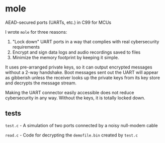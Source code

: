 # mole
AEAD-secured ports (UARTs, etc.) in C99 for MCUs

I wrote `mole` for three reasons:

1. "Lock down" UART ports in a way that complies with real cybersecurity requirements
2. Encrypt and sign data logs and audio recordings saved to files
3. Minimize the memory footprint by keeping it simple.

It uses pre-arranged private keys, so it can output encrypted messages without a 2-way handshake. Boot messages sent out the UART will appear as gibberish unless the receiver looks up the private keys from its key store and decrypts the message stream.

Making the UART connector easily accessible does not reduce cybersecurity in any way. Without the keys, it is totally locked down.

## tests
`test.c` - A simulation of two ports connected by a noisy null-modem cable

`read.c` - Code for decrypting the `demofile.bin` created by `test.c`
